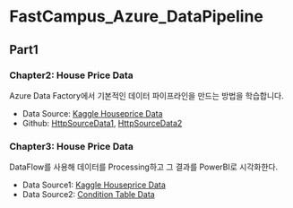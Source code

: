 # FastCampus_Azure_DataPipeline

## Part1
### Chapter2: House Price Data
Azure Data Factory에서 기본적인 데이터 파이프라인을 만드는 방법을 학습합니다.
* Data Source: [Kaggle Houseprice Data](https://www.kaggle.com/datasets/shree1992/housedata)
* Github: [HttpSourceData1](https://github.com/SoniaComp/FastCampus_Azure_DataPipeline/blob/main/houseprice_gangnam.csv), [HttpSourceData2](https://github.com/SoniaComp/FastCampus_Azure_DataPipeline/blob/main/houseprice_songpa.csv)

### Chapter3: House Price Data
DataFlow를 사용해 데이터를 Processing하고 그 결과를 PowerBI로 시각화한다.
* Data Source1: [Kaggle Houseprice Data](https://www.kaggle.com/datasets/shree1992/housedata)
* Data Source2: [Condition Table Data](https://github.com/SoniaComp/FastCampus_Azure_DataPipeline/blob/main/condition.csv)